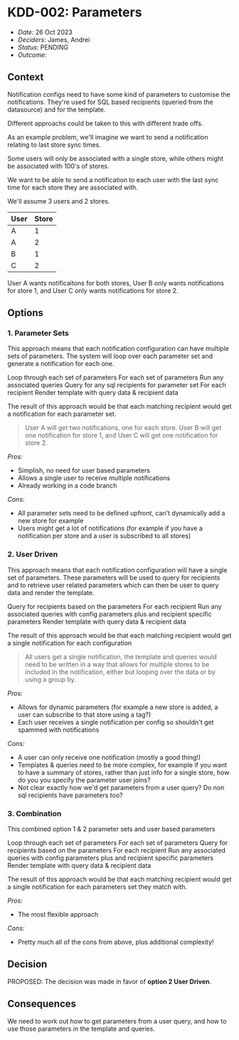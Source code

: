 # KDD-002: Parameters

- _Date_: 26 Oct 2023
- _Deciders_: James, Andrei
- _Status_: PENDING
- _Outcome_:

## Context

Notification configs need to have some kind of parameters to customise the notifications. They're used for SQL based recipients (queried from the datasource) and for the template.

Different approachs could be taken to this with different trade offs.

As an example problem, we'll imagine we want to send a notification relating to last store sync times.

Some users will only be associated with a single store, while others might be associated with 100's of stores.

We want to be able to send a notification to each user with the last sync time for each store they are associated with.

We'll assume 3 users and 2 stores.

| User | Store |
| ---- | ----- |
| A    | 1     |
| A    | 2     |
| B    | 1     |
| C    | 2     |

User A wants notificaitons for both stores, User B only wants notifications for store 1, and User C only wants notifications for store 2.

## Options

### 1. Parameter Sets

This approach means that each notification configuration can have multiple sets of parameters. The system will loop over each parameter set and generate a notification for each one.

Loop through each set of parameters
 For each set of parameters
   Run any associated queries
   Query for any sql recipients for parameter set
     For each recipient
       Render template with query data & recipient data

The result of this approach would be that each matching recipient would get a notification for each parameter set.

> User A will get two notifications, one for each store. User B will get one notification for store 1, and User C will get one notification for store 2.

_Pros:_

- Simplish, no need for user based parameters
- Allows a single user to receive multiple notifications
- Already working in a code branch

_Cons:_

- All parameter sets need to be defined upfront, can't dynamically add a new store for example
- Users might get a lot of notifications (for example if you have a notification per store and a user is subscribed to all stores)

### 2. User Driven

This approach means that each notification configuration will have a single set of parameters. These parameters will be used to query for recipients and to retrieve user related parameters which can then be user to query data and render the template.

Query for recipients based on the parameters
For each recipient
  Run any associated queries with config parameters plus and recipient specific parameters
  Render template with query data & recipient data

The result of this approach would be that each matching recipient would get a single notification for each configuration

> All users get a single notification, the template and queries would need to be written in a way that allows for multiple stores to be included in the notification, either but looping over the data or by using a group by.

_Pros:_

- Allows for dynamic parameters (for example a new store is added, a user can subscribe to that store using a tag?)
- Each user receives a single notification per config so shouldn't get spammed with notifications

_Cons:_

- A user can only receive one notification (mostly a good thing!)
- Templates & queries need to be more complex, for example if you want to have a summary of stores, rather than just info for a single store, how do you you specify the parameter user joins?
- Not clear exactly how we'd get parameters from a user query?
  Do non sql recipients have parameters too?


### 3. Combination

This combined option 1 & 2 parameter sets and user based parameters

Loop through each set of parameters
 For each set of parameters
    Query for recipients based on the parameters
    For each recipient
      Run any associated queries with config parameters plus and recipient specific parameters
      Render template with query data & recipient data

The result of this approach would be that each matching recipient would get a single notification for each parameters set they match with.


_Pros:_
- The most flexible approach

_Cons:_

- Pretty much all of the cons from above, plus additional complexity!

## Decision

PROPOSED: The decision was made in favor of **option 2 User Driven**.



## Consequences

We need to work out how to get parameters from a user query, and how to use those parameters in the template and queries.
